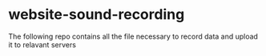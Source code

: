 # website-sound-recording
The following repo contains all the file necessary to record data and upload it to relavant servers
